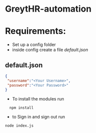 # GreytHR-automation

# Requirements:

- Set up a config folder
- inside config create a file *default.json*
 ## default.json
 ``` json
 {
  "username":"<Your Username>",
  "password":"<Your Password>"
 }
 ```
- To install the modules run
```
  npm install 
```
- to Sign in and sign out run 
```
node index.js
```
